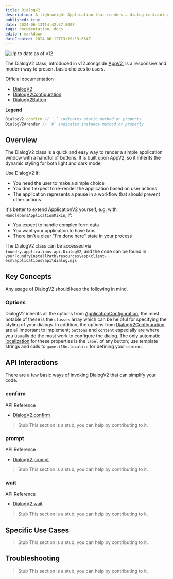 ```yaml
---
title: DialogV2
description: A lightweight Application that renders a dialog containing a form with arbitrary content, and some buttons.
published: true
date: 2024-06-13T14:42:57.800Z
tags: documentation, docs
editor: markdown
dateCreated: 2024-06-12T23:19:13.654Z
---
```


![Up to date as of v12](https://img.shields.io/badge/FoundryVTT-v12-informational)

The DialogV2 class, introduced in v12 alongside [AppV2](/en/development/api/applicationv2), is a responsive and modern way to present basic choices to users.

Official documentation
- [DialogV2](https://foundryvtt.com/api/classes/foundry.applications.api.DialogV2.html)
- [DialogV2Configuration](https://foundryvtt.com/api/interfaces/foundry.DialogV2Configuration.html)
- [DialogV2Button](https://foundryvtt.com/api/interfaces/foundry.DialogV2Button.html)

**Legend**
```js
DialogV2.confirm // `.` indicates static method or property
DialogV2#render // `#` indicates instance method or property
```

## Overview

The DialogV2 class is a quick and easy way to render a simple application window with a handful of buttons. It is built upon AppV2, so it inherits the dynamic styling for both light and dark mode.

Use DialogV2 if:
- You need the user to make a simple choice
- You don't expect to re-render the application based on user actions
- The application represents a pause in a workflow that should prevent other actions

It's better to extend ApplicationV2 yourself, e.g. with `HandlebarsApplicationMixin`, if:
- You expect to handle complex form data
- You want your application to have tabs
- There isn't a clear "I'm done here" state in your process

The DialogV2 class can be accessed via `foundry.applications.api.DialogV2`, and the code can be found in `yourFoundryInstallPath\resources\app\client-esm\applications\api\dialog.mjs`

## Key Concepts

Any usage of DialogV2 should keep the following in mind.

### Options

DialogV2 inherits all the options from [ApplicationConfiguration](https://foundryvtt.com/api/interfaces/foundry.applications.types.ApplicationConfiguration.html), the most notable of these is the `classes` array which can be helpful for specifying the styling of your dialogs. In addition, the options from [DialogV2Configuration](https://foundryvtt.com/api/interfaces/foundry.DialogV2Configuration.html) are all important to implement; `buttons` and `content` especially are where you usually do the most work to configure the dialog. The only automatic [localization](/en/development/api/localization) for these properties is the `label` of any button; use template strings and calls to `game.i18n.localize` for defining your `content`.

## API Interactions

There are a few basic ways of invoking DialogV2 that can simplify your code.

### confirm

API Reference
- [DialogV2.confirm](https://foundryvtt.com/api/classes/foundry.applications.api.DialogV2.html#confirm)


> Stub
> This section is a stub, you can help by contributing to it.

### prompt

API Reference
- [DialogV2.prompt](https://foundryvtt.com/api/classes/foundry.applications.api.DialogV2.html#prompt)

> Stub
> This section is a stub, you can help by contributing to it.

### wait

API Reference
- [DialogV2.wait](https://foundryvtt.com/api/classes/foundry.applications.api.DialogV2.html#wait)

> Stub
> This section is a stub, you can help by contributing to it.

## Specific Use Cases

> Stub
> This section is a stub, you can help by contributing to it.

## Troubleshooting

> Stub
> This section is a stub, you can help by contributing to it.
